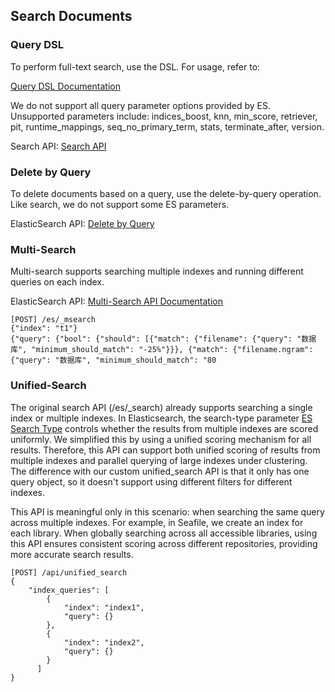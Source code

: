 ## Search Documents
### Query DSL
To perform full-text search, use the DSL. For usage, refer to:

[Query DSL Documentation](https://www.elastic.co/guide/en/elasticsearch/reference/current/query-dsl.html)

We do not support all query parameter options provided by ES. Unsupported parameters include: indices_boost, knn, min_score, retriever, pit, runtime_mappings, seq_no_primary_term, stats, terminate_after, version.

Search API: [Search API](https://www.elastic.co/guide/en/elasticsearch/reference/current/search-search.html)

### Delete by Query
To delete documents based on a query, use the delete-by-query operation. Like search, we do not support some ES parameters.

ElasticSearch API: [Delete by Query](https://www.elastic.co/guide/en/elasticsearch/reference/current/docs-delete-by-query.html)

### Multi-Search
Multi-search supports searching multiple indexes and running different queries on each index.

ElasticSearch API: [Multi-Search API Documentation](https://www.elastic.co/guide/en/elasticsearch/reference/current/search-multi-search.html)

```
[POST] /es/_msearch
{"index": "t1"}
{"query": {"bool": {"should": [{"match": {"filename": {"query": "数据库", "minimum_should_match": "-25%"}}}, {"match": {"filename.ngram": {"query": "数据库", "minimum_should_match": "80
```

### Unified-Search
The original search API (/es/_search) already supports searching a single index or multiple indexes. In Elasticsearch, the search-type parameter [ES Search Type](https://www.elastic.co/guide/en/elasticsearch/reference/7.17/search-search.html#search-type) controls whether the results from multiple indexes are scored uniformly. We simplified this by using a unified scoring mechanism for all results. Therefore, this API can support both unified scoring of results from multiple indexes and parallel querying of large indexes under clustering. The difference with our custom unified_search API is that it only has one query object, so it doesn't support using different filters for different indexes.

This API is meaningful only in this scenario: when searching the same query across multiple indexes. For example, in Seafile, we create an index for each library. When globally searching across all accessible libraries, using this API ensures consistent scoring across different repositories, providing more accurate search results.

```
[POST] /api/unified_search
{
    "index_queries": [
        {
            "index": "index1",
            "query": {}
        },
        {
            "index": "index2",
            "query": {}
        }
      ]
}
```
